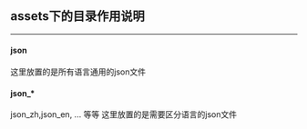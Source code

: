 ## assets下的目录作用说明

----

#### json
这里放置的是所有语言通用的json文件

#### json_*
json_zh,json_en, ... 等等
这里放置的是需要区分语言的json文件